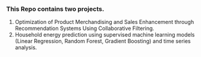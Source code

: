 ### This Repo contains two projects. 
1. Optimization of Product Merchandising and Sales Enhancement through Recommendation Systems Using Collaborative Filtering.
3. Household energy prediction using supervised machine learning models (Linear Regression, Random Forest, Gradient Boosting) and time series analysis.
